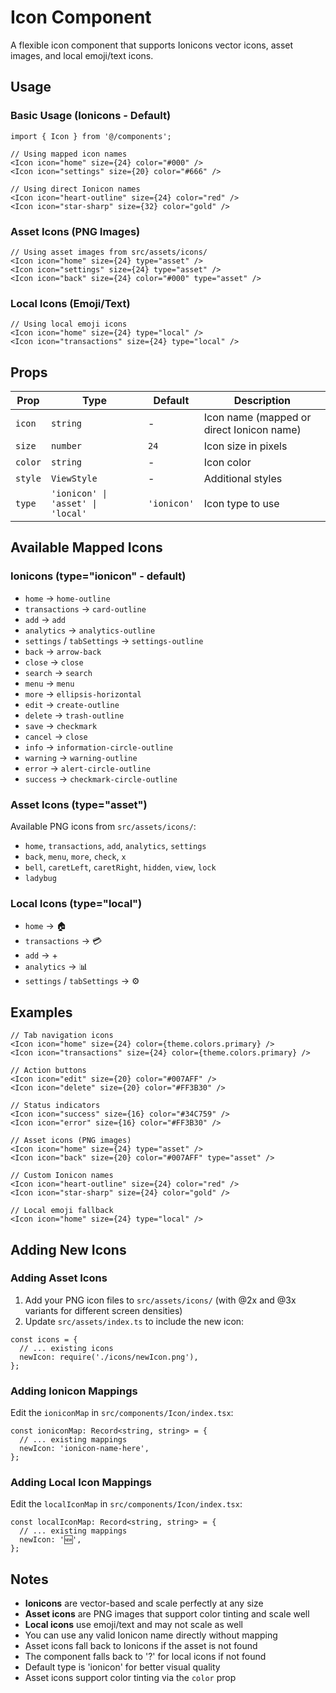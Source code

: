 # Icon Component

A flexible icon component that supports Ionicons vector icons, asset images, and local emoji/text icons.

## Usage

### Basic Usage (Ionicons - Default)

```tsx
import { Icon } from '@/components';

// Using mapped icon names
<Icon icon="home" size={24} color="#000" />
<Icon icon="settings" size={20} color="#666" />

// Using direct Ionicon names
<Icon icon="heart-outline" size={24} color="red" />
<Icon icon="star-sharp" size={32} color="gold" />
```

### Asset Icons (PNG Images)

```tsx
// Using asset images from src/assets/icons/
<Icon icon="home" size={24} type="asset" />
<Icon icon="settings" size={24} type="asset" />
<Icon icon="back" size={24} color="#000" type="asset" />
```

### Local Icons (Emoji/Text)

```tsx
// Using local emoji icons
<Icon icon="home" size={24} type="local" />
<Icon icon="transactions" size={24} type="local" />
```

## Props

| Prop    | Type                              | Default     | Description                               |
| ------- | --------------------------------- | ----------- | ----------------------------------------- |
| `icon`  | `string`                          | -           | Icon name (mapped or direct Ionicon name) |
| `size`  | `number`                          | `24`        | Icon size in pixels                       |
| `color` | `string`                          | -           | Icon color                                |
| `style` | `ViewStyle`                       | -           | Additional styles                         |
| `type`  | `'ionicon' \| 'asset' \| 'local'` | `'ionicon'` | Icon type to use                          |

## Available Mapped Icons

### Ionicons (type="ionicon" - default)

- `home` → `home-outline`
- `transactions` → `card-outline`
- `add` → `add`
- `analytics` → `analytics-outline`
- `settings` / `tabSettings` → `settings-outline`
- `back` → `arrow-back`
- `close` → `close`
- `search` → `search`
- `menu` → `menu`
- `more` → `ellipsis-horizontal`
- `edit` → `create-outline`
- `delete` → `trash-outline`
- `save` → `checkmark`
- `cancel` → `close`
- `info` → `information-circle-outline`
- `warning` → `warning-outline`
- `error` → `alert-circle-outline`
- `success` → `checkmark-circle-outline`

### Asset Icons (type="asset")

Available PNG icons from `src/assets/icons/`:

- `home`, `transactions`, `add`, `analytics`, `settings`
- `back`, `menu`, `more`, `check`, `x`
- `bell`, `caretLeft`, `caretRight`, `hidden`, `view`, `lock`
- `ladybug`

### Local Icons (type="local")

- `home` → 🏠
- `transactions` → 💳
- `add` → +
- `analytics` → 📊
- `settings` / `tabSettings` → ⚙️

## Examples

```tsx
// Tab navigation icons
<Icon icon="home" size={24} color={theme.colors.primary} />
<Icon icon="transactions" size={24} color={theme.colors.primary} />

// Action buttons
<Icon icon="edit" size={20} color="#007AFF" />
<Icon icon="delete" size={20} color="#FF3B30" />

// Status indicators
<Icon icon="success" size={16} color="#34C759" />
<Icon icon="error" size={16} color="#FF3B30" />

// Asset icons (PNG images)
<Icon icon="home" size={24} type="asset" />
<Icon icon="back" size={20} color="#007AFF" type="asset" />

// Custom Ionicon names
<Icon icon="heart-outline" size={24} color="red" />
<Icon icon="star-sharp" size={24} color="gold" />

// Local emoji fallback
<Icon icon="home" size={24} type="local" />
```

## Adding New Icons

### Adding Asset Icons

1. Add your PNG icon files to `src/assets/icons/` (with @2x and @3x variants for different screen densities)
2. Update `src/assets/index.ts` to include the new icon:

```tsx
const icons = {
  // ... existing icons
  newIcon: require('./icons/newIcon.png'),
};
```

### Adding Ionicon Mappings

Edit the `ioniconMap` in `src/components/Icon/index.tsx`:

```tsx
const ioniconMap: Record<string, string> = {
  // ... existing mappings
  newIcon: 'ionicon-name-here',
};
```

### Adding Local Icon Mappings

Edit the `localIconMap` in `src/components/Icon/index.tsx`:

```tsx
const localIconMap: Record<string, string> = {
  // ... existing mappings
  newIcon: '🆕',
};
```

## Notes

- **Ionicons** are vector-based and scale perfectly at any size
- **Asset icons** are PNG images that support color tinting and scale well
- **Local icons** use emoji/text and may not scale as well
- You can use any valid Ionicon name directly without mapping
- Asset icons fall back to Ionicons if the asset is not found
- The component falls back to '?' for local icons if not found
- Default type is 'ionicon' for better visual quality
- Asset icons support color tinting via the `color` prop
